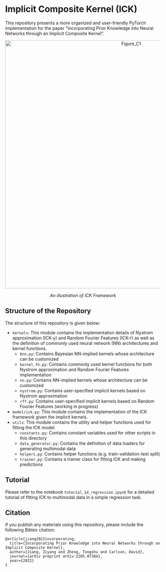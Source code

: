 # Implicit Composite Kernel (ICK)

This repository presents a more organized and user-friendly PyTorch implementation for the paper "Incorporating Prior Knowledge into Neural Networks through an Implicit Composite Kernel".

<p align="center">
  <img width="800" alt="Figure_C1" src="https://user-images.githubusercontent.com/45862046/167158033-ff7357c1-5bbd-4a24-9689-f280db1037f2.png">
</p>
<p align="center">
  <em>An illustration of ICK Framework</em>
</p>

## Structure of the Repository
The structure of this repository is given below:
- `kernels`: This module contains the implementation details of Nystrom approximation (ICK-y) and Random Fourier Features (ICK-r) as well as the definition of commonly used neural network (NN) architectures and kernel functions.
  - `bnn.py`: Contains Bayesian NN-implied kernels whose architecture can be customized
  - `kernel_fn.py`: Contains commonly used kernel functions for both Nystrom approximation and Random Fourier Features implementation
  - `nn.py`: Contains NN-implied kernels whose architecture can be customized
  - `nystrom.py`: Contains user-specified implicit kernels based on Nystrom approximation
  - `rff.py`: Contains user-specified implicit kernels based on Random Fourier Features (working in progress)
- `model/ick.py`: This module contains the implementation of the ICK framework given the implicit kernels.
- `utils`: This module contains the utility and helper functions used for fitting the ICK model.
  - `constants.py`: Contains constant variables used for other scripts in this directory
  - `data_generator.py`: Contains the definition of data loaders for generating multimodal data
  - `helpers.py`: Contains helper functions (e.g. train-validation-test split)
  - `trainer.py`: Contains a trainer class for fitting ICK and making predictions

## Tutorial
Please refer to the notebook `tutorial_1d_regression.ipynb` for a detailed tutorial of fitting ICK to multimodal data in a simple regression task. 

## Citation
If you publish any materials using this repository, please include the following Bibtex citation:
```
@article{jiang2022incorporating,
  title={Incorporating Prior Knowledge into Neural Networks through an Implicit Composite Kernel},
  author={Jiang, Ziyang and Zheng, Tongshu and Carlson, David},
  journal={arXiv preprint arXiv:2205.07384},
  year={2022}
}
```
